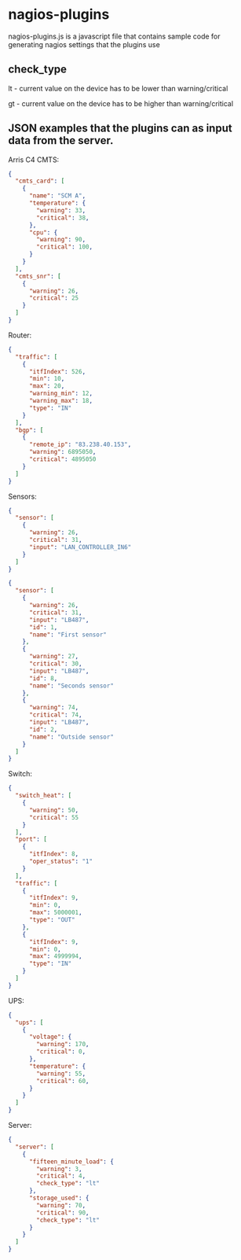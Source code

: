 nagios-plugins
==========

nagios-plugins.js is a javascript file that contains sample code for generating nagios settings that the plugins use

check_type
-----
  lt - current value on the device has to be lower than warning/critical
  
  gt - current value on the device has to be higher than warning/critical

JSON examples that the plugins can as input data from the server.
---

Arris C4 CMTS:
```json
{
  "cmts_card": [
    {
      "name": "SCM A",
      "temperature": {
        "warning": 33,
        "critical": 38,
      },
      "cpu": {
        "warning": 90,
        "critical": 100,
      }
    }
  ],
  "cmts_snr": [
    {
      "warning": 26,
      "critical": 25
    }
  ]
}
```

Router:
```json
{
  "traffic": [
    {
      "itfIndex": 526,
      "min": 10,
      "max": 20,
      "warning_min": 12,
      "warning_max": 18,
      "type": "IN"
    }
  ],
  "bgp": [
    {
      "remote_ip": "83.238.40.153",
      "warning": 6895050,
      "critical": 4895050
    }
  ]
}
```

Sensors:
```json
{
  "sensor": [
    {
      "warning": 26,
      "critical": 31,
      "input": "LAN_CONTROLLER_IN6"
    }
  ]
}
```

```json
{
  "sensor": [
    {
      "warning": 26,
      "critical": 31,
      "input": "LB487",
      "id": 1,
      "name": "First sensor"
    },
    {
      "warning": 27,
      "critical": 30,
      "input": "LB487",
      "id": 8,
      "name": "Seconds sensor"
    },
    {
      "warning": 74,
      "critical": 74,
      "input": "LB487",
      "id": 2,
      "name": "Outside sensor"
    }
  ]
}
```

Switch:
```json
{
  "switch_heat": [
    {
      "warning": 50,
      "critical": 55
    }
  ],
  "port": [
    {
      "itfIndex": 8,
      "oper_status": "1"
    }
  ],
  "traffic": [
    {
      "itfIndex": 9,
      "min": 0,
      "max": 5000001,
      "type": "OUT"
    },
    {
      "itfIndex": 9,
      "min": 0,
      "max": 4999994,
      "type": "IN"
    }
  ]
}
```

UPS:
```json
{
  "ups": [
    {
      "voltage": {
        "warning": 170,
        "critical": 0,
      },
      "temperature": {
        "warning": 55,
        "critical": 60,
      }
    }
  ]
}
```

Server:
```json
{
  "server": [
    {
      "fifteen_minute_load": {
        "warning": 3,
        "critical": 4,
        "check_type": "lt"
      },
      "storage_used": {
        "warning": 70,
        "critical": 90,
        "check_type": "lt"
      }
    }
  ]
}
```
